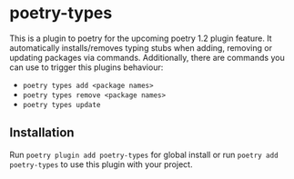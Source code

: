 # poetry-types

This is a plugin to poetry for the upcoming poetry 1.2 plugin feature.
It automatically installs/removes typing stubs when adding, removing or updating packages via commands.
Additionally, there are commands you can use to trigger this plugins behaviour:

- `poetry types add <package names>`
- `poetry types remove <package names>`
- `poetry types update`

## Installation

Run `poetry plugin add poetry-types` for global install or run `poetry add poetry-types` to use this plugin with your project.


